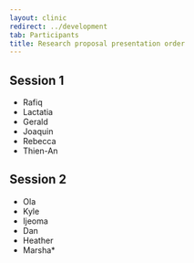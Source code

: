 ```yaml
---
layout: clinic
redirect: ../development
tab: Participants
title: Research proposal presentation order
---
```


## Session 1

* Rafiq
* Lactatia
* Gerald
* Joaquin
* Rebecca
* Thien-An

## Session 2

* Ola
* Kyle
* Ijeoma
* Dan
* Heather
* Marsha*

